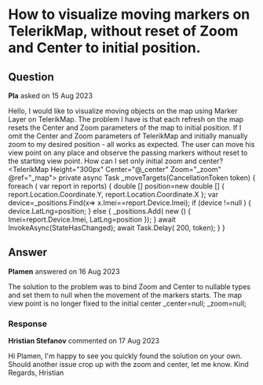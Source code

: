 # How to visualize moving markers on TelerikMap, without reset of Zoom and Center to initial position.

## Question

**Pla** asked on 15 Aug 2023

Hello, I would like to visualize moving objects on the map using Marker Layer on TelerikMap. The problem I have is that each refresh on the map resets the Center and Zoom parameters of the map to initial position. If I omit the Center and Zoom parameters of TelerikMap and initially manually zoom to my desired position - all works as expected. The user can move his view point on any place and observe the passing markers without reset to the starting view point. How can I set only initial zoom and center? <TelerikMap Height="300px" Center="@_center" Zoom="_zoom" @ref="_map"> <MapLayers> <MapLayer Type="@MapLayersType.Tile" Attribution="@Attribution" Subdomains="@Subdomains" UrlTemplate="@UrlTemplate"> </MapLayer> <MapLayer Type="MapLayersType.Marker" Data="@_positions" LocationField="@nameof(DeviceOnMap.LatLng)" TitleField="@nameof(DeviceOnMap.Imei)" /> </MapLayers> </TelerikMap> private async Task _moveTargets(CancellationToken token)
{ foreach ( var report in reports)
{ double [] position=new double [] { report.Location.Coordinate.Y, report.Location.Coordinate.X }; var device=_positions.Find(x=> x.Imei==report.Device.Imei); if (device !=null )
{
device.LatLng=position;
} else {
_positions.Add( new () { Imei=report.Device.Imei, LatLng=position });
} await InvokeAsync(StateHasChanged); await Task.Delay( 200, token);
}
}

## Answer

**Plamen** answered on 16 Aug 2023

The solution to the problem was to bind Zoom and Center to nullable types and set them to null when the movement of the markers starts. The map view point is no longer fixed to the initial center _center=null;
_zoom=null;

### Response

**Hristian Stefanov** commented on 17 Aug 2023

Hi Plamen, I'm happy to see you quickly found the solution on your own. Should another issue crop up with the zoom and center, let me know. Kind Regards, Hristian
